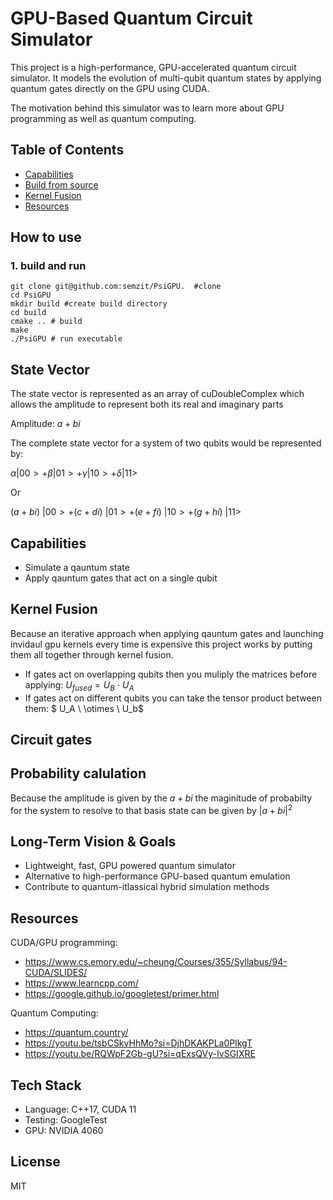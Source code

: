 # GPU-Based Quantum Circuit Simulator
This project is a high-performance, GPU-accelerated quantum circuit simulator. It models the evolution of multi-qubit quantum states by applying quantum gates directly on the GPU using CUDA.

The motivation behind this simulator was to learn more about GPU programming as well as quantum computing. 

## Table of Contents
- [Capabilities](https://github.com/SatvikR/LCGE#capabilities)
- [Build from source](https://github.com/SatvikR/LCGE#build-from-source)
- [Kernel Fusion](https://github.com/semzit/PsiGPU#kernel-fusion)
- [Resources](https://github.com/SatvikR/LCGE#dependencies)


## How to use 
### 1. build and run
``` 
git clone git@github.com:semzit/PsiGPU.  #clone 
cd PsiGPU
mkdir build #create build directory
cd build
cmake .. # build 
make
./PsiGPU # run executable
``` 

## State Vector 
The state vector is represented as an array of  cuDoubleComplex which allows the amplitude to represent both its real and imaginary parts

Amplitude: $a+bi$  

The complete state vector for a system of two qubits would be represented by:

$\alpha|00> + \beta|01> + \gamma|10> + \delta|11>$  

Or

$(a+bi)\ |00> + (c+di)\ |01> + (e+fi)\ |10> + (g+hi)\ |11>$  
## Capabilities
- Simulate a qauntum state 
- Apply qauntum gates that act on a single qubit
## Kernel Fusion 
Because an iterative approach when applying qauntum gates and launching invidaul gpu kernels every time is expensive this project works by putting them all together through kernel fusion. 

- If gates act on overlapping qubits then you muliply the matrices before applying: $U_{fused} = U_B \ \cdot \ U_A$
- If gates act on different qubits you can take the tensor product between them: $ U_A \ \otimes \ U_b$
## Circuit gates

## Probability calulation 

Because the amplitude is given by the $a+bi$ the maginitude of probabilty for the system to resolve to that basis state can be given by $|a+bi|^2$ 

## Long-Term Vision & Goals
- Lightweight, fast, GPU powered quantum simulator 
- Alternative to high-performance GPU-based quantum emulation
- Contribute to quantum-itlassical hybrid simulation methods


## Resources 
CUDA/GPU programming: 
- https://www.cs.emory.edu/~cheung/Courses/355/Syllabus/94-CUDA/SLIDES/
- https://www.learncpp.com/
- https://google.github.io/googletest/primer.html 

Quantum Computing: 
- https://quantum.country/
- https://youtu.be/tsbCSkvHhMo?si=DjhDKAKPLa0PlkgT
- https://youtu.be/RQWpF2Gb-gU?si=qExsQVy-IvSGIXRE
## Tech Stack
- Language: C++17, CUDA 11
- Testing: GoogleTest
- GPU: NVIDIA 4060

##  License
MIT 

